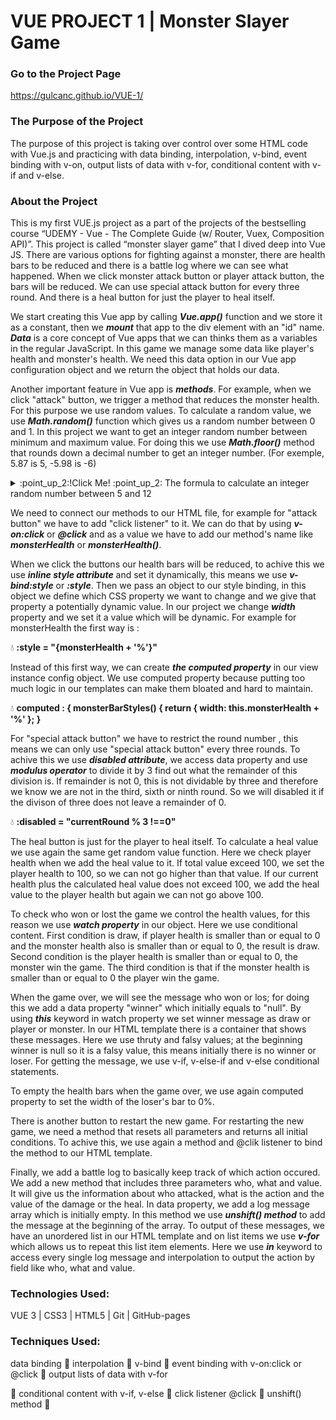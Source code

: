 # VUE PROJECT 1 | Monster Slayer Game

### Go to the Project Page
https://gulcanc.github.io/VUE-1/

### The Purpose of the Project

The purpose of this project is taking over control over some HTML code with Vue.js and practicing with data binding, interpolation, v-bind, event binding with v-on, output lists of data with v-for, conditional content with v-if and v-else.

### About the Project
This is my first VUE.js project as a part of the projects of the bestselling course “UDEMY - Vue - The Complete Guide (w/ Router, Vuex, Composition API)”. 
This project is called “monster slayer game” that I dived deep into Vue JS. 
There are various options for fighting against a monster, there are health bars to be reduced and there is a battle log where we can see what happened. When we click monster attack button or player attack button, the bars will be reduced. We can use special attack button for every three round. And there is a heal button for just the player to heal itself. 

We start creating this Vue app by calling ***Vue.app()*** function and we store it as a constant, then we ***mount*** that app to the div element with an "id" name. ***Data*** is a core concept of Vue apps that we can thinks them as a variables in the regular JavaScript. In this game we manage some data like player's health and monster's health. We need this data option in our Vue app configuration object and we return the object that holds our data. 

Another important feature in Vue app is ***methods***. For example, when we click "attack" button, we trigger a method that reduces the monster health. For this purpose we use random values. To calculate a random value, we use ***Math.random()*** function which gives us a random number between 0 and 1. In this project we want to get an integer random number between minimum and maximum value. For doing this we use ***Math.floor()*** method that rounds down a decimal number to get an integer number. (For exemple, 5.87 is 5, -5.98 is -6)

<details><summary> 	:point_up_2:!Click Me! :point_up_2: The formula to calculate an integer random number between 5 and 12</summary>
  
Math.floor(Math.random() * (12 - 5)) + 5;
  
</details>

We need to connect our methods to our HTML file, for example for "attack button" we have to add "click listener" to it. We can do that by using ***v-on:click*** or ***@click*** and as a value we have to add our method's name like ***monsterHealth*** or ***monsterHealth()***.

When we click the buttons our health bars will be reduced, to achive this we use ***inline style attribute*** and set it dynamically, this means we use ***v-bind:style*** or ***:style***. Then we pass an object to our style binding, in this object we define which CSS property we want to change and we give that property a potentially dynamic value. In our project we change ***width*** property and we set it a value which will be dynamic. For example for monsterHealth the first way is :

:droplet: **:style = "{monsterHealth + '%'}"**

Instead of this first way, we can create ***the computed property*** in our view instance config object. We use computed property because putting too much logic in our templates can make them bloated and hard to maintain.

:droplet: **computed : { monsterBarStyles() {
  return { width: this.monsterHealth + '%' }; }**
  
For "special attack button" we have to restrict the round number , this means we can only use "special attack button" every three rounds. To achive this we use ***disabled attribute***, we access data property and use ***modulus operator*** to divide it by 3 find out what the remainder of this division is. If remainder is not 0, this is not dividable by three and therefore we know we are not in the third, sixth or ninth round. So we will disabled it if the divison of three does not leave a remainder of 0. 

:droplet: **:disabled = "currentRound % 3 !==0"**

The heal button is just for the player to heal itself. To calculate a heal value we use again the same get random value function. Here we check player health when we add the heal value to it. If total value exceed 100, we set the player health to 100, so we can not go higher than that value. If our current health plus the calculated heal value does not exceed 100, we add the heal value to the player health but again we can not go above 100. 

To check who won or lost the game we control the health values, for this reason we use ***watch property*** in our object. Here we use conditional content. First condition is draw, if player health is smaller than or equal to 0 and the monster health also is smaller than or equal to 0, the result is draw. Second condition is  the player health is smaller than or equal to 0, the monster win the game. The third condition is that if the monster health is smaller than or equal to 0 the player win the game. 

When the game over, we will see the message who won or los; for doing this we add a data property "winner" which initially equals to "null". By using ***this*** keyword in watch property we set winner message as draw or player or monster. In our HTML template there is a container that shows these messages. Here we use thruty and falsy values; at the beginning winner is null so it is a falsy value, this means initially there is no winner or loser. For getting the message, we use v-if, v-else-if and v-else conditional statements. 

To empty the health bars when the game over, we use again computed property to set the width of the loser's bar to 0%. 

There is another button to restart the new game. For restarting the new game, we need a method that resets all parameters and returns all initial conditions. To achive this, we use again a method and @clik listener to bind the method to our HTML template. 

Finally, we add a battle log to basically keep track of which action occured. We add a new method that includes three parameters who, what and value. It will give us the information about who attacked, what is the action and the value of the damage or the heal. In data property, we add a log message array which is initially empty. In this method we use ***unshift() method*** to add the message at the beginning of the array. To output of these messages, we have an unordered list in our HTML template and on list items we use ***v-for*** which allows us to repeat this list item elements. Here we use ***in*** keyword to access every single log message and interpolation to output the action by field like who, what and value. 

### Technologies Used:
VUE 3 | CSS3 | HTML5 | Git | GitHub-pages 

### Techniques Used:

data binding :round_pushpin: interpolation :round_pushpin: v-bind :round_pushpin: event binding with v-on:click or @click :round_pushpin: output lists of data with v-for 

:round_pushpin: conditional content with v-if, v-else :round_pushpin: click listener @click :round_pushpin: unshift() method :round_pushpin:
